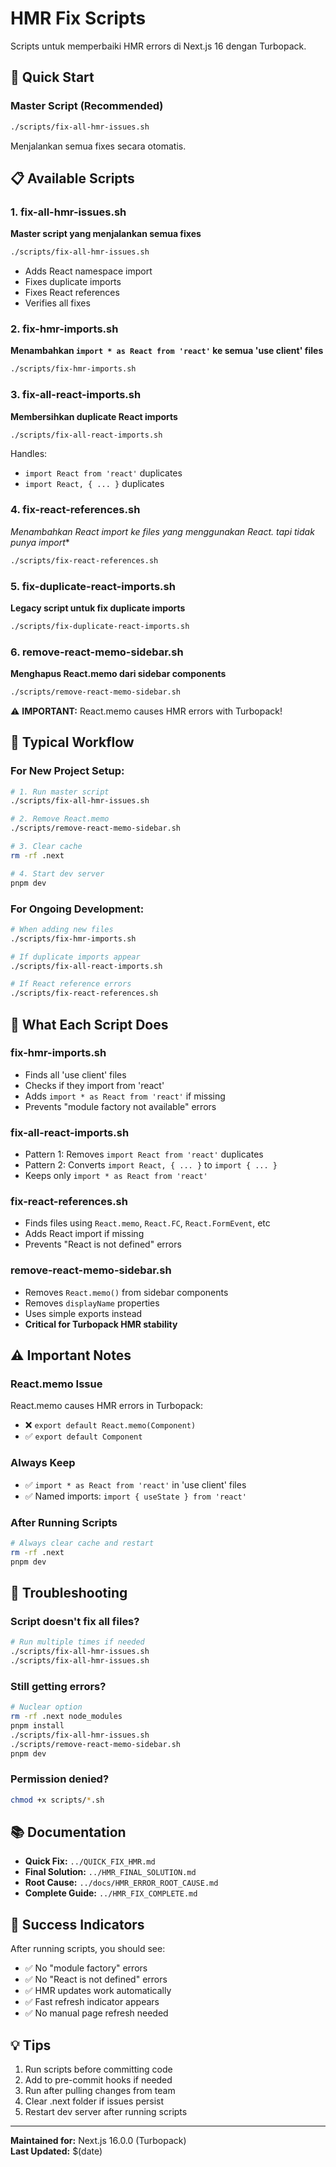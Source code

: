 # HMR Fix Scripts

Scripts untuk memperbaiki HMR errors di Next.js 16 dengan Turbopack.

## 🚀 Quick Start

### Master Script (Recommended)
```bash
./scripts/fix-all-hmr-issues.sh
```
Menjalankan semua fixes secara otomatis.

## 📋 Available Scripts

### 1. fix-all-hmr-issues.sh
**Master script yang menjalankan semua fixes**
```bash
./scripts/fix-all-hmr-issues.sh
```
- Adds React namespace import
- Fixes duplicate imports
- Fixes React references
- Verifies all fixes

### 2. fix-hmr-imports.sh
**Menambahkan `import * as React from 'react'` ke semua 'use client' files**
```bash
./scripts/fix-hmr-imports.sh
```

### 3. fix-all-react-imports.sh
**Membersihkan duplicate React imports**
```bash
./scripts/fix-all-react-imports.sh
```
Handles:
- `import React from 'react'` duplicates
- `import React, { ... }` duplicates

### 4. fix-react-references.sh
**Menambahkan React import ke files yang menggunakan React.* tapi tidak punya import**
```bash
./scripts/fix-react-references.sh
```

### 5. fix-duplicate-react-imports.sh
**Legacy script untuk fix duplicate imports**
```bash
./scripts/fix-duplicate-react-imports.sh
```

### 6. remove-react-memo-sidebar.sh
**Menghapus React.memo dari sidebar components**
```bash
./scripts/remove-react-memo-sidebar.sh
```
⚠️ **IMPORTANT:** React.memo causes HMR errors with Turbopack!

## 🔄 Typical Workflow

### For New Project Setup:
```bash
# 1. Run master script
./scripts/fix-all-hmr-issues.sh

# 2. Remove React.memo
./scripts/remove-react-memo-sidebar.sh

# 3. Clear cache
rm -rf .next

# 4. Start dev server
pnpm dev
```

### For Ongoing Development:
```bash
# When adding new files
./scripts/fix-hmr-imports.sh

# If duplicate imports appear
./scripts/fix-all-react-imports.sh

# If React reference errors
./scripts/fix-react-references.sh
```

## 📖 What Each Script Does

### fix-hmr-imports.sh
- Finds all 'use client' files
- Checks if they import from 'react'
- Adds `import * as React from 'react'` if missing
- Prevents "module factory not available" errors

### fix-all-react-imports.sh
- Pattern 1: Removes `import React from 'react'` duplicates
- Pattern 2: Converts `import React, { ... }` to `import { ... }`
- Keeps only `import * as React from 'react'`

### fix-react-references.sh
- Finds files using `React.memo`, `React.FC`, `React.FormEvent`, etc
- Adds React import if missing
- Prevents "React is not defined" errors

### remove-react-memo-sidebar.sh
- Removes `React.memo()` from sidebar components
- Removes `displayName` properties
- Uses simple exports instead
- **Critical for Turbopack HMR stability**

## ⚠️ Important Notes

### React.memo Issue
React.memo causes HMR errors in Turbopack:
- ❌ `export default React.memo(Component)`
- ✅ `export default Component`

### Always Keep
- ✅ `import * as React from 'react'` in 'use client' files
- ✅ Named imports: `import { useState } from 'react'`

### After Running Scripts
```bash
# Always clear cache and restart
rm -rf .next
pnpm dev
```

## 🐛 Troubleshooting

### Script doesn't fix all files?
```bash
# Run multiple times if needed
./scripts/fix-all-hmr-issues.sh
./scripts/fix-all-hmr-issues.sh
```

### Still getting errors?
```bash
# Nuclear option
rm -rf .next node_modules
pnpm install
./scripts/fix-all-hmr-issues.sh
./scripts/remove-react-memo-sidebar.sh
pnpm dev
```

### Permission denied?
```bash
chmod +x scripts/*.sh
```

## 📚 Documentation

- **Quick Fix:** `../QUICK_FIX_HMR.md`
- **Final Solution:** `../HMR_FINAL_SOLUTION.md`
- **Root Cause:** `../docs/HMR_ERROR_ROOT_CAUSE.md`
- **Complete Guide:** `../HMR_FIX_COMPLETE.md`

## 🎯 Success Indicators

After running scripts, you should see:
- ✅ No "module factory" errors
- ✅ No "React is not defined" errors
- ✅ HMR updates work automatically
- ✅ Fast refresh indicator appears
- ✅ No manual page refresh needed

## 💡 Tips

1. Run scripts before committing code
2. Add to pre-commit hooks if needed
3. Run after pulling changes from team
4. Clear .next folder if issues persist
5. Restart dev server after running scripts

---

**Maintained for:** Next.js 16.0.0 (Turbopack)  
**Last Updated:** $(date)
